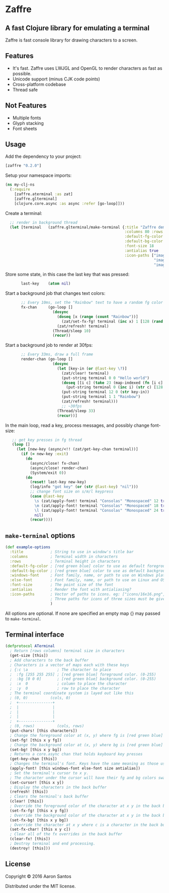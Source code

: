 # Zaffre

## A fast Clojure library for emulating a terminal

Zaffre is fast console library for drawing characters to a screen.

## Features
  * It's fast. Zaffre uses LWJGL and OpenGL to render characters as fast as possible.
  * Unicode support (minus CJK code points)
  * Cross-platform codebase
  * Thread safe

## Not Features
  * Multiple fonts
  * Glyph stacking
  * Font sheets

## Usage

Add the dependency to your project:

```clojure
[zaffre "0.2.0"]
```

Setup your namespace imports:

```clojure
(ns my-clj-ns
  (:require
    [zaffre.aterminal :as zat]
    [zaffre.glterminal]
    [clojure.core.async :as async :refer [go-loop]]))
```

Create a terminal:

```clojure
  ;; render in background thread
  (let [terminal   (zaffre.glterminal/make-terminal {:title "Zaffre demo"
                                                     :columns 80 :rows 24
                                                     :default-fg-color [250 250 250]
                                                     :default-bg-color [5 5 8]
                                                     :font-size 18
                                                     :antialias true
                                                     :icon-paths ["images/icon-16x16.png"
                                                                  "images/icon-32x32.png"
                                                                  "images/icon-128x128.png"]})
```

Store some state, in this case the last key that was pressed:

```clojure
       last-key    (atom nil)
```

Start a background job that changes text colors:

```clojure
       ;; Every 10ms, set the "Rainbow" text to have a random fg color
       fx-chan     (go-loop []
                     (dosync
                       (doseq [x (range (count "Rainbow"))]
                         (zat/set-fx-fg! terminal (inc x) 1 [128 (rand 255) (rand 255)])))
                       (zat/refresh! terminal)
                     (Thread/sleep 10)
                     (recur))
```

Start a background job to render at 30fps:

```clojure
       ;; Every 33ms, draw a full frame
       render-chan (go-loop []
                     (dosync
                       (let [key-in (or @last-key \?)]
                         (zat/clear! terminal)
                         (put-string terminal 0 0 "Hello world")
                         (doseq [[i c] (take 23 (map-indexed (fn [i c] [i (char c)]) (range (int \a) (int \z))))]
                           (put-string terminal 0 (inc i) (str c) [128 (* 10 i) 0] [0 0 50]))
                         (put-string terminal 12 0 (str key-in))
                         (put-string terminal 1 1 "Rainbow")
                         (zat/refresh! terminal)))
                         ;; ~30fps
                       (Thread/sleep 33)
                       (recur))]
```

In the main loop, read a key, process messages, and possibly change font-size:

```clojure
   ;; get key presses in fg thread
   (loop []
     (let [new-key (async/<!! (zat/get-key-chan terminal))]
       (if (= new-key :exit)
         (do
           (async/close! fx-chan)
           (async/close! render-chan)
           (System/exit 0))
         (do
           (reset! last-key new-key)
           (log/info "got key" (or (str @last-key) "nil")))
           ;; change font size on s/m/l keypress
           (case @last-key
             \s (zat/apply-font! terminal "Consolas" "Monospaced" 12 true)
             \m (zat/apply-font! terminal "Consolas" "Monospaced" 18 true)
             \l (zat/apply-font! terminal "Consolas" "Monospaced" 24 true)
             nil)
           (recur))))
```

## `make-terminal` options

```clojure
(def example-options
  :title            ; String to use in window's title bar
  :columns          ; Terminal width in characters
  :rows             ; Terminal height in characters
  :default-fg-color ; [red green blue] color to use as default foreground color. (0-255)
  :default-bg-color ; [red green blue] color to use as default background color. (0-255)
  :windows-font     ; Font family, name, or path to use on Windows platform. eg: "Courier New", "./fonts/my-font.ttf"
  :else-font        ; Font family, name, or path to use on Linux and OS X platforms. eg: "Monospaced", "./fonts/my-font.ttf"
  :font-size        ; The point size of the font
  :antialias        ; Render the font with antialiasing?
  :icon-paths       ; Vector of paths to icons. eg: ["icons/16x16.png", "icons/32x32.png", "icons/128x128.png"]
                    ; Three paths for icons of three sizes must be given in this order: 16x16, 32x32, 128x128
                    )
```

All options are optional. If none are specified an empty map {} may passed to `make-terminal`.


## Terminal interface

```clojure
(defprotocol ATerminal
  ; Return [rows columns] terminal size in characters
  (get-size [this])
  ; Add characters to the back buffer
  ; Characters is a vector of maps each with these keys
  ; {:c \a             ; The character to place
  ;  :fg [255 255 255] ; [red green blue] foreground color. (0-255)
  ;  :bg [0 0 0]       ; [red green blue] background color. (0-255)
  ;  :x  0             ; column to place the character
  ;  :y  0             ; row to place the character
  ; The terminal coordinate system is layed out like this
  ; (0, 0)          (cols, 0)
  ;  +---------------+
  ;  |               |
  ;  |               |
  ;  |               |
  ;  +---------------+
  ; (0, rows)          (cols, rows)
  (put-chars! [this characters])
  ; Change the foreground color at (x, y) where fg is [red green blue] (0-255)
  (set-fg! [this x y fg])
  ; Change the background color at (x, y) where bg is [red green blue] (0-255)
  (set-bg! [this x y bg])
  ; Returns a core.async chan that holds keyboard key presses
  (get-key-chan [this])
  ; Changes the terminal's font. Keys have the same meaning as those used in make-terminal options
  (apply-font! [this windows-font else-font size antialias])
  ; Set the terminal's cursor to x y.
  ; The character under the cursor will have their fg and bg colors swapped.
  (set-cursor! [this x y])
  ; Display the characters in the back buffer
  (refresh! [this])
  ; Clears the terminal's back buffer
  (clear! [this])
  ; Override the foreground color of the character at x y in the back buffer
  (set-fx-fg! [this x y fg])
  ; Override the background color of the character at x y in the back buffer
  (set-fx-bg! [this x y bg])
  ; Override the character at x y where c is a character in the back buffer
  (set-fx-char! [this x y c])
  ; Clear all of the fx overrides in the back buffer
  (clear-fx! [this])
  ; Destroy terminal and end processing.
  (destroy! [this]))

```

## License

Copyright © 2016 Aaron Santos

Distributed under the MIT license.

